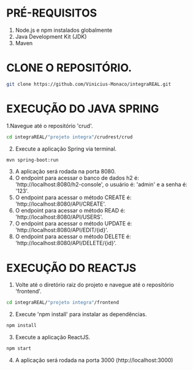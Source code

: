 # PRÉ-REQUISITOS
1. Node.js e npm instalados globalmente
2. Java Development Kit (JDK)
3. Maven

   
# CLONE O REPOSITÓRIO.
```bash
git clone https://github.com/Vinicius-Monaco/integraREAL.git
```



# EXECUÇÃO DO JAVA SPRING

1.Navegue até o repositório 'crud'.
```bash
cd integraREAL/"projeto integra"/crudrest/crud
```

2. Execute a aplicação Spring via terminal.
```bash
mvn spring-boot:run
```

3. A aplicação será rodada na porta 8080.
4. O endpoint para acessar o banco de dados h2 é: 'http://localhost:8080/h2-console', o usuário é: 'admin' e a senha é: '123'.
5. O endpoint para acessar o método CREATE é: 'http://localhost:8080/API/CREATE'.
6. O endpoint para acessar o método READ é: 'http://localhost:8080/API/USERS'.
7. O endpoint para acessar o método UPDATE é: 'http://localhost:8080/API/EDIT/{id}'.
8. O endpoint para acessar o método DELETE é: 'http://localhost:8080/API/DELETE/{id}'.


# EXECUÇÃO DO REACTJS

1. Volte até o diretório raiz do projeto e navegue até o repositório 'frontend'.
```bash
cd integraREAL/"projeto integra"/frontend
```

2. Execute 'npm install' para instalar as dependências.
```bash
npm install
```

3. Execute a aplicação ReactJS.
```bash
npm start
```

4. A aplicação será rodada na porta 3000 (http://localhost:3000)
